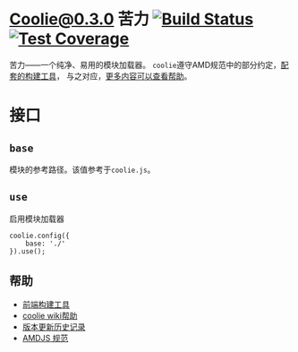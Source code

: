 # Coolie@0.3.0 苦力 [![Build Status][travis-img]][travis-url] [![Test Coverage][coverage-img]][coverage-url]

苦力——一个纯净、易用的模块加载器。
`coolie`遵守AMD规范中的部分约定，[配套的构建工具](https://github.com/cloudcome/nodejs-coolie)，
与之对应，[更多内容可以查看帮助](https://github.com/cloudcome/coolie/wiki)。


# 接口


## `base`
模块的参考路径。该值参考于`coolie.js`。


## `use`
启用模块加载器
```
coolie.config({
	base: './'
}).use();
```

## 帮助
- [前端构建工具](https://github.com/cloudcome/nodejs-coolie)
- [coolie wiki帮助](https://github.com/cloudcome/coolie/wiki)
- [版本更新历史记录](https://github.com/cloudcome/coolie/blob/master/version.md)
- [AMDJS 规范](https://github.com/amdjs/amdjs-api)



[travis-img]: https://travis-ci.org/cloudcome/coolie.svg?branch=master
[travis-url]: https://travis-ci.org/cloudcome/coolie
[coverage-img]: https://img.shields.io/coveralls/cloudcome/coolie.svg?style=flat
[coverage-url]: https://coveralls.io/r/cloudcome/coolie?branch=master